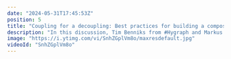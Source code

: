 ```yaml
---
date: "2024-05-31T17:45:53Z"
position: 5
title: "Coupling for a decoupling: Best practices for building a composable architecture | Datrycs x Hygraph"
description: "In this discussion, Tim Benniks from #Hygraph and Markus Lorenz from #Datrycs explore the intricacies of decoupled architecture and its impact on businesses. From legacy systems to modern infrastructures, they dive deep into the challenges companies face and the need for a cohesive backend.\n\nKey Takeaways\n1. Overcoming legacy tools: Discover how companies struggle to adapt to market changes due to legacy systems and the importance of orchestrating data for innovation.\n2. The cost of doing nothing: Explore the consequences of maintaining outdated infrastructures and the impact on user experience, innovation, and market competitiveness.\n3. Understanding market changes: Markus shares valuable insights into the macroeconomic factors driving market changes and the role of IT infrastructure in adapting to unpredictability.\n\nJoin us on slack at https://slack.hygraph.com\n\n00:00 Introduction\n00:30 Challenges brought by monolith\n02:25 The cost of doing nothing: The IT budget dilemma\n04:03 What market change means for businesses: Understanding VUCA\n06:26 What does the market change mean for IT infrastructure for the future\n08:10 Perks of a decoupled infrastructure\n09:25 Challenges of going composable\n14:28 How Content Federation helps decoupled data challenges\n15:50 Perks of using Content Federation"
image: "https://i.ytimg.com/vi/SnhZGplVm8o/maxresdefault.jpg"
videoId: "SnhZGplVm8o"
---
```


